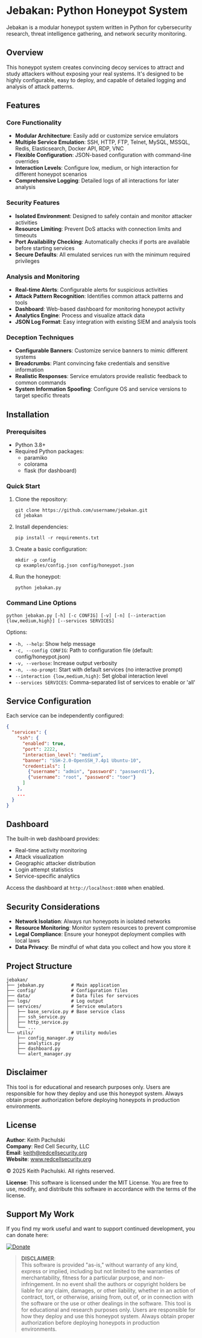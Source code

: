 # Jebakan: Python Honeypot System

Jebakan is a modular honeypot system written in Python for cybersecurity research, threat intelligence gathering, and network security monitoring.

## Overview

This honeypot system creates convincing decoy services to attract and study attackers without exposing your real systems. It's designed to be highly configurable, easy to deploy, and capable of detailed logging and analysis of attack patterns.

## Features

### Core Functionality
- **Modular Architecture**: Easily add or customize service emulators
- **Multiple Service Emulation**: SSH, HTTP, FTP, Telnet, MySQL, MSSQL, Redis, Elasticsearch, Docker API, RDP, VNC
- **Flexible Configuration**: JSON-based configuration with command-line overrides
- **Interaction Levels**: Configure low, medium, or high interaction for different honeypot scenarios
- **Comprehensive Logging**: Detailed logs of all interactions for later analysis

### Security Features
- **Isolated Environment**: Designed to safely contain and monitor attacker activities
- **Resource Limiting**: Prevent DoS attacks with connection limits and timeouts
- **Port Availability Checking**: Automatically checks if ports are available before starting services
- **Secure Defaults**: All emulated services run with the minimum required privileges

### Analysis and Monitoring
- **Real-time Alerts**: Configurable alerts for suspicious activities
- **Attack Pattern Recognition**: Identifies common attack patterns and tools
- **Dashboard**: Web-based dashboard for monitoring honeypot activity
- **Analytics Engine**: Process and visualize attack data
- **JSON Log Format**: Easy integration with existing SIEM and analysis tools

### Deception Techniques
- **Configurable Banners**: Customize service banners to mimic different systems
- **Breadcrumbs**: Plant convincing fake credentials and sensitive information
- **Realistic Responses**: Service emulators provide realistic feedback to common commands
- **System Information Spoofing**: Configure OS and service versions to target specific threats

## Installation

### Prerequisites
- Python 3.8+
- Required Python packages:
  - paramiko
  - colorama
  - flask (for dashboard)

### Quick Start

1. Clone the repository:
   ```
   git clone https://github.com/username/jebakan.git
   cd jebakan
   ```

2. Install dependencies:
   ```
   pip install -r requirements.txt
   ```

3. Create a basic configuration:
   ```
   mkdir -p config
   cp examples/config.json config/honeypot.json
   ```

4. Run the honeypot:
   ```
   python jebakan.py
   ```

### Command Line Options

```
python jebakan.py [-h] [-c CONFIG] [-v] [-n] [--interaction {low,medium,high}] [--services SERVICES]
```

Options:
- `-h, --help`: Show help message
- `-c, --config CONFIG`: Path to configuration file (default: config/honeypot.json)
- `-v, --verbose`: Increase output verbosity
- `-n, --no-prompt`: Start with default services (no interactive prompt)
- `--interaction {low,medium,high}`: Set global interaction level
- `--services SERVICES`: Comma-separated list of services to enable or 'all'

## Service Configuration

Each service can be independently configured:

```json
{
  "services": {
    "ssh": {
      "enabled": true,
      "port": 2222,
      "interaction_level": "medium",
      "banner": "SSH-2.0-OpenSSH_7.4p1 Ubuntu-10",
      "credentials": [
        {"username": "admin", "password": "password1"},
        {"username": "root", "password": "toor"}
      ]
    },
    ...
  }
}
```

## Dashboard

The built-in web dashboard provides:
- Real-time activity monitoring
- Attack visualization
- Geographic attacker distribution
- Login attempt statistics
- Service-specific analytics

Access the dashboard at `http://localhost:8080` when enabled.

## Security Considerations

- **Network Isolation**: Always run honeypots in isolated networks
- **Resource Monitoring**: Monitor system resources to prevent compromise
- **Legal Compliance**: Ensure your honeypot deployment complies with local laws
- **Data Privacy**: Be mindful of what data you collect and how you store it

## Project Structure

```
jebakan/
├── jebakan.py          # Main application
├── config/             # Configuration files
├── data/               # Data files for services
├── logs/               # Log output
├── services/           # Service emulators
│   ├── base_service.py # Base service class
│   ├── ssh_service.py
│   ├── http_service.py
│   └── ...
└── utils/              # Utility modules
    ├── config_manager.py
    ├── analytics.py
    ├── dashboard.py
    └── alert_manager.py
```

## Disclaimer

This tool is for educational and research purposes only. Users are responsible for how they deploy and use this honeypot system. Always obtain proper authorization before deploying honeypots in production environments.
## License

**Author**: Keith Pachulski  
**Company**: Red Cell Security, LLC  
**Email**: keith@redcellsecurity.org  
**Website**: www.redcellsecurity.org  

© 2025 Keith Pachulski. All rights reserved.

**License**: This software is licensed under the MIT License. You are free to use, modify, and distribute this software in accordance with the terms of the license.

## Support My Work

If you find my work useful and want to support continued development, you can donate here:

[![Donate](https://img.shields.io/badge/Donate-PayPal-blue.svg)](https://paypal.me/sec0ps)

> **DISCLAIMER**:  
> This software is provided "as-is," without warranty of any kind, express or implied, including but not limited to the warranties of merchantability, fitness for a particular purpose, and non-infringement. In no event shall the authors or copyright holders
> be liable for any claim, damages, or other liability, whether in an action of contract, tort, or otherwise, arising from, out of, or in connection with the software or the use or other dealings in the software.
> This tool is for educational and research purposes only. Users are responsible for how they deploy and use this honeypot system. Always obtain proper authorization before deploying honeypots in production environments.
